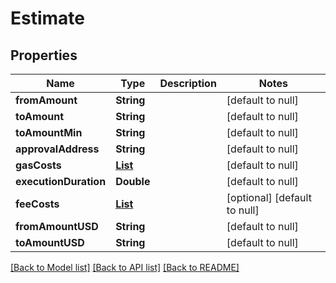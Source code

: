 # Estimate
## Properties

| Name | Type | Description | Notes |
|------------ | ------------- | ------------- | -------------|
| **fromAmount** | **String** |  | [default to null] |
| **toAmount** | **String** |  | [default to null] |
| **toAmountMin** | **String** |  | [default to null] |
| **approvalAddress** | **String** |  | [default to null] |
| **gasCosts** | [**List**](GasCost.md) |  | [default to null] |
| **executionDuration** | **Double** |  | [default to null] |
| **feeCosts** | [**List**](FeeCost.md) |  | [optional] [default to null] |
| **fromAmountUSD** | **String** |  | [default to null] |
| **toAmountUSD** | **String** |  | [default to null] |

[[Back to Model list]](../README.md#documentation-for-models) [[Back to API list]](../README.md#documentation-for-api-endpoints) [[Back to README]](../README.md)

